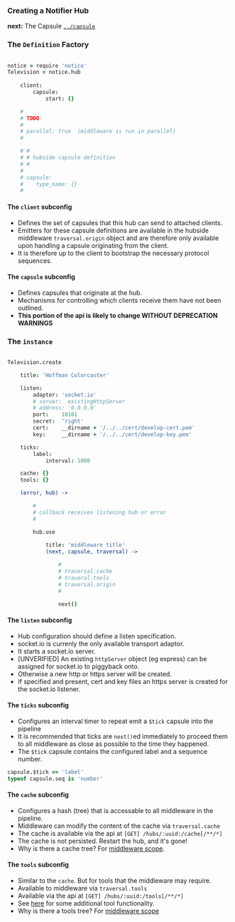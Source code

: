 ### Creating a Notifier Hub

**next:** The Capsule [`../capsule`](../capsule)

### The `Definition` Factory

```coffee

notice = require 'notice'
Television = notice.hub
    
    client: 
        capsule: 
            start: {}

    #
    # TODO: 
    # 
    # parallel: true  (middleware is run in parallel)
    # 

    # #
    # # hubside capsule definition
    # # 
    #
    # capsule: 
    #    type_name: {}
    #


```

#### The `client` subconfig

* Defines the set of capsules that this hub can send to attached clients.
* Emitters for these capsule definitions are available in the hubside middleware `traversal.origin` object and are therefore only available upon handling a capsule originating from the client.
* It is therefore up to the client to bootstrap the necessary protocol sequences.


#### The `capsule` subconfig

* Defines capsules that originate at the hub.
* Mechanisms for controlling which clients receive them have not been outlined.
* **This portion of the api is likely to change WITHOUT DEPRECATION WARNINGS**


### The `instance`

```coffee

Television.create

    title: 'Hoffman Colorcaster'

    listen:  
        adaptor: 'socket.io'
        # server:  existingHttpServer
        # address: '0.0.0.0'
        port:    10101
        secret:  'right'
        cert:    __dirname + '/../../cert/develop-cert.pem'
        key:     __dirname + '/../../cert/develop-key.pem'

    ticks:
        label:
            interval: 1000

    cache: {}
    tools: {}

    (error, hub) ->

        #
        # callback receives listening hub or error
        # 

        hub.use 
            
            title: 'middleware title'
            (next, capsule, traversal) -> 

                #
                # traversal.cache
                # traveral.tools
                # traversal.origin
                #

                next()


```

#### The `listen` subconfig

* Hub configuration should define a listen specification.
* socket.io is currenly the only available transport adaptor.
* It starts a socket.io server.
* [UNVERIFIED] An existing `httpServer` object (eg express) can be assigned for socket.io to piggyback onto.
* Otherwise a new http or https server will be created.
* If specified and present, cert and key files an https server is created for the socket.io listener.

#### The `ticks` subconfig

* Configures an interval timer to repeat emit a `$tick` capsule into the pipeline
* It is recommended that ticks are `next()`ed immediately to proceed them to all middleware as close as possible to the time they happened.
* The `$tick` capsule contains the configured label and a sequence number.

```coffee
capsule.$tick == 'label'
typeof capsule.seq is 'number'
```

#### The `cache` subconfig

* Configures a hash (tree) that is accessable to all middleware in the pipeline.
* Middleware can modify the content of the cache via `traversal.cache`
* The cache is available via the api at `[GET] /hubs/:uuid:/cache[/**/*]`
* The cache is not persisted. Restart the hub, and it's gone!
* Why is there a cache tree? For [middleware scope](../middleware_scope.md).


#### The `tools` subconfig

* Similar to the `cache`. But for tools that the middleware may require.
* Available to middleware via `traversal.tools`
* Available via the api at `[GET] /hubs/:uuid:/tools[/**/*]`
* See [here](../../tools) for some additional tool functionality.
* Why is there a tools tree? For [middleware scope](../middleware_scope.md)

